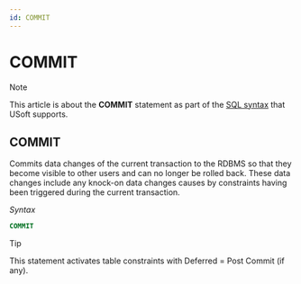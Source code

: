 ```yaml
---
id: COMMIT
---
```


# COMMIT



> [!NOTE]
> This article is about the **COMMIT** statement as part of the [SQL syntax](/docs/Modeller_and_Rules_Engine/SQL_syntax) that USoft supports.

## **COMMIT**

Commits data changes of the current transaction to the RDBMS so that they become visible to other users and can no longer be rolled back. These data changes include any knock-on data changes causes by constraints having been triggered during the current transaction.

*Syntax*

```sql
COMMIT
```

> [!TIP]
> This statement activates table constraints with Deferred = Post Commit (if any).